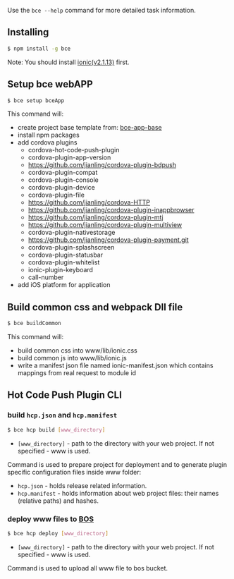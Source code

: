 Use the `bce --help` command for more detailed task information.

## Installing

```bash
$ npm install -g bce
```

Note: You should install [ionic(v2.1.13)](https://www.npmjs.com/package/ionic) first.


## Setup bce webAPP
```bash
$ bce setup bceApp
```
This command will:
 - create project base template from: [bce-app-base](https://github.com/jianling/bce-app-base)
 - install npm packages
 - add cordova plugins
   - cordova-hot-code-push-plugin
   - cordova-plugin-app-version
   - https://github.com/jianling/cordova-plugin-bdpush
   - cordova-plugin-compat
   - cordova-plugin-console
   - cordova-plugin-device
   - cordova-plugin-file
   - https://github.com/jianling/cordova-HTTP
   - https://github.com/jianling/cordova-plugin-inappbrowser
   - https://github.com/jianling/cordova-plugin-mtj
   - https://github.com/jianling/cordova-plugin-multiview
   - cordova-plugin-nativestorage
   - https://github.com/jianling/cordova-plugin-payment.git
   - cordova-plugin-splashscreen
   - cordova-plugin-statusbar
   - cordova-plugin-whitelist
   - ionic-plugin-keyboard
   - call-number
 - add iOS platform for application

## Build common css and webpack Dll file
```bash
$ bce buildCommon
```
This command will:
 - build common css into www/lib/ionic.css
 - build common js into www/lib/ionic.js
 - write a manifest json file named ionic-manifest.json which contains mappings from real request to module id


## Hot Code Push Plugin CLI

### build `hcp.json` and `hcp.manifest`

```bash
$ bce hcp build [www_directory]
```

 - `[www_directory]` - path to the directory with your web project. If not specified - www is used.

Command is used to prepare project for deployment and to generate plugin specific configuration files inside www folder:

 - `hcp.json` - holds release related information.
 - `hcp.manifest` - holds information about web project files: their names (relative paths) and hashes.

### deploy www files to [BOS](https://cloud.baidu.com/product/bos.html)

```bash
$ bce hcp deploy [www_directory]
```

 - `[www_directory]` - path to the directory with your web project. If not specified - www is used.

Command is used to upload all www file to bos bucket.


